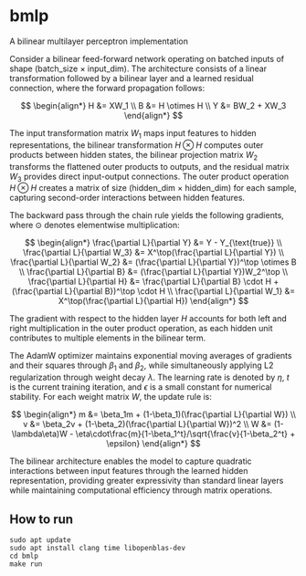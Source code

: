 # bmlp
A bilinear multilayer perceptron implementation

Consider a bilinear feed-forward network operating on batched inputs of shape (batch_size × input_dim). The architecture consists of a linear transformation followed by a bilinear layer and a learned residual connection, where the forward propagation follows:

$$
\begin{align*}
H &= XW_1 \\
B &= H \otimes H \\
Y &= BW_2 + XW_3
\end{align*}
$$

The input transformation matrix $W_1$ maps input features to hidden representations, the bilinear transformation $H \otimes H$ computes outer products between hidden states, the bilinear projection matrix $W_2$ transforms the flattened outer products to outputs, and the residual matrix $W_3$ provides direct input-output connections. The outer product operation $H \otimes H$ creates a matrix of size (hidden_dim × hidden_dim) for each sample, capturing second-order interactions between hidden features.

The backward pass through the chain rule yields the following gradients, where $\odot$ denotes elementwise multiplication:

$$
\begin{align*}
\frac{\partial L}{\partial Y} &= Y - Y_{\text{true}} \\
\frac{\partial L}{\partial W_3} &= X^\top(\frac{\partial L}{\partial Y}) \\
\frac{\partial L}{\partial W_2} &= (\frac{\partial L}{\partial Y})^\top \otimes B \\
\frac{\partial L}{\partial B} &= (\frac{\partial L}{\partial Y})W_2^\top \\
\frac{\partial L}{\partial H} &= \frac{\partial L}{\partial B} \cdot H + (\frac{\partial L}{\partial B})^\top \cdot H \\
\frac{\partial L}{\partial W_1} &= X^\top(\frac{\partial L}{\partial H})
\end{align*}
$$

The gradient with respect to the hidden layer $H$ accounts for both left and right multiplication in the outer product operation, as each hidden unit contributes to multiple elements in the bilinear term.

The AdamW optimizer maintains exponential moving averages of gradients and their squares through $\beta_1$ and $\beta_2$, while simultaneously applying L2 regularization through weight decay $\lambda$. The learning rate is denoted by $\eta$, $t$ is the current training iteration, and $\epsilon$ is a small constant for numerical stability. For each weight matrix $W$, the update rule is:

$$
\begin{align*}
m &= \beta_1m + (1-\beta_1)(\frac{\partial L}{\partial W}) \\
v &= \beta_2v + (1-\beta_2)(\frac{\partial L}{\partial W})^2 \\
W &= (1-\lambda\eta)W - \eta\cdot\frac{m}{1-\beta_1^t}/\sqrt{\frac{v}{1-\beta_2^t} + \epsilon}
\end{align*}
$$

The bilinear architecture enables the model to capture quadratic interactions between input features through the learned hidden representation, providing greater expressivity than standard linear layers while maintaining computational efficiency through matrix operations.

## How to run
```
sudo apt update
sudo apt install clang time libopenblas-dev
cd bmlp
make run
```